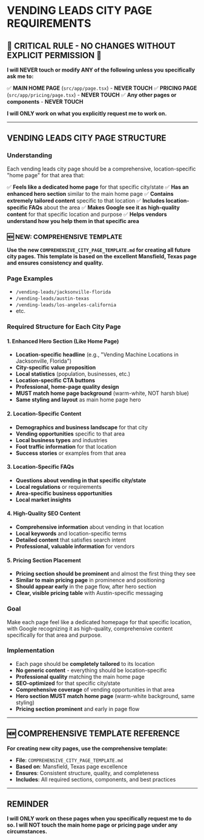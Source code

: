 # VENDING LEADS CITY PAGE REQUIREMENTS

## 🚨 CRITICAL RULE - NO CHANGES WITHOUT EXPLICIT PERMISSION 🚨

**I will NEVER touch or modify ANY of the following unless you specifically ask me to:**

✅ **MAIN HOME PAGE** (`src/app/page.tsx`) - **NEVER TOUCH**
✅ **PRICING PAGE** (`src/app/pricing/page.tsx`) - **NEVER TOUCH** 
✅ **Any other pages or components** - **NEVER TOUCH**

**I will ONLY work on what you explicitly request me to work on.**

---

## VENDING LEADS CITY PAGE STRUCTURE

### Understanding
Each vending leads city page should be a comprehensive, location-specific "home page" for that area that:

✅ **Feels like a dedicated home page** for that specific city/state
✅ **Has an enhanced hero section** similar to the main home page
✅ **Contains extremely tailored content** specific to that location
✅ **Includes location-specific FAQs** about the area
✅ **Makes Google see it as high-quality content** for that specific location and purpose
✅ **Helps vendors understand how you help them in that specific area**

### 🆕 **NEW: COMPREHENSIVE TEMPLATE**
**Use the new `COMPREHENSIVE_CITY_PAGE_TEMPLATE.md` for creating all future city pages. This template is based on the excellent Mansfield, Texas page and ensures consistency and quality.**

### Page Examples
- `/vending-leads/jacksonville-florida`
- `/vending-leads/austin-texas`
- `/vending-leads/los-angeles-california`
- etc.

### Required Structure for Each City Page

#### 1. Enhanced Hero Section (Like Home Page)
- **Location-specific headline** (e.g., "Vending Machine Locations in Jacksonville, Florida")
- **City-specific value proposition** 
- **Local statistics** (population, businesses, etc.)
- **Location-specific CTA buttons**
- **Professional, home-page quality design**
- **MUST match home page background** (warm-white, NOT harsh blue)
- **Same styling and layout** as main home page hero

#### 2. Location-Specific Content
- **Demographics and business landscape** for that city
- **Vending opportunities** specific to that area
- **Local business types** and industries
- **Foot traffic information** for that location
- **Success stories** or examples from that area

#### 3. Location-Specific FAQs
- **Questions about vending in that specific city/state**
- **Local regulations** or requirements
- **Area-specific business opportunities**
- **Local market insights**

#### 4. High-Quality SEO Content
- **Comprehensive information** about vending in that location
- **Local keywords** and location-specific terms
- **Detailed content** that satisfies search intent
- **Professional, valuable information** for vendors

#### 5. Pricing Section Placement
- **Pricing section should be prominent** and almost the first thing they see
- **Similar to main pricing page** in prominence and positioning
- **Should appear early** in the page flow, after hero section
- **Clear, visible pricing table** with Austin-specific messaging

### Goal
Make each page feel like a dedicated homepage for that specific location, with Google recognizing it as high-quality, comprehensive content specifically for that area and purpose.

### Implementation
- Each page should be **completely tailored** to its location
- **No generic content** - everything should be location-specific
- **Professional quality** matching the main home page
- **SEO-optimized** for that specific city/state
- **Comprehensive coverage** of vending opportunities in that area
- **Hero section MUST match home page** (warm-white background, same styling)
- **Pricing section prominent** and early in page flow

---

## 🆕 **COMPREHENSIVE TEMPLATE REFERENCE**

**For creating new city pages, use the comprehensive template:**
- **File**: `COMPREHENSIVE_CITY_PAGE_TEMPLATE.md`
- **Based on**: Mansfield, Texas page excellence
- **Ensures**: Consistent structure, quality, and completeness
- **Includes**: All required sections, components, and best practices

---

## REMINDER
**I will ONLY work on these pages when you specifically request me to do so. I will NOT touch the main home page or pricing page under any circumstances.**
